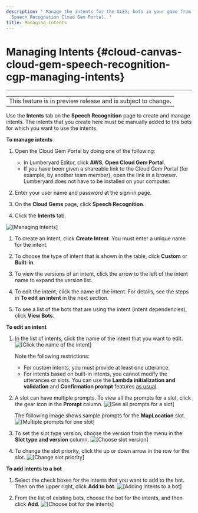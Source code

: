 ```yaml
---
description: ' Manage the intents for the &LEX; bots in your game from &ALYlong;''s
  Speech Recognition Cloud Gem Portal. '
title: Managing Intents
---
```

# Managing Intents {#cloud-canvas-cloud-gem-speech-recognition-cgp-managing-intents}


****

|  |
| --- |
| This feature is in preview release and is subject to change\. |

Use the **Intents** tab on the **Speech Recognition** page to create and manage intents\. The intents that you create here must be manually added to the bots for which you want to use the intents\.

**To manage intents**

1. Open the Cloud Gem Portal by doing one of the following:
   + In Lumberyard Editor, click **AWS**, **Open Cloud Gem Portal**\.
   + If you have been given a shareable link to the Cloud Gem Portal \(for example, by another team member\), open the link in a browser\. Lumberyard does not have to be installed on your computer\.

1. Enter your user name and password at the sign\-in page\.

1. On the **Cloud Gems** page, click **Speech Recognition**\.

1. Click the **Intents** tab\.

![\[Managing intents\]](/images/userguide/cloud_canvas/cloud-canvas-cloud-gem-speech-recognition-cgp-managing-intents-numbered.png)

1. To create an intent, click **Create Intent**\. You must enter a unique name for the intent\.

1. To choose the type of intent that is shown in the table, click **Custom** or **Built\-in**\.

1. To view the versions of an intent, click the arrow to the left of the intent name to expand the version list\.

1. To edit the intent, click the name of the intent\. For details, see the steps in **To edit an intent** in the next section\.

1. To see a list of the bots that are using the intent \(intent dependencies\), click **View Bots**\.

**To edit an intent**

1. In the list of intents, click the name of the intent that you want to edit\.
![\[Click the name of the intent\]](/images/userguide/cloud_canvas/cloud-canvas-cloud-gem-speech-recognition-cgp-managing-intents-click-name.png)

   Note the following restrictions:
   + For custom intents, you must provide at least one utterance\.
   + For intents based on built\-in intents, you cannot modify the utterances or slots\. You can use the **Lambda initialization and validation** and **Confirmation prompt** features [as usual](/docs/userguide/gems/cloud-canvas/speech-recognition-cgp-editing-bots.md)\.

1. A slot can have multiple prompts\. To view all the prompts for a slot, click the gear icon in the **Prompt** column\.
![\[See all prompts for a slot\]](/images/userguide/cloud_canvas/cloud-canvas-cloud-gem-speech-recognition-cgp-managing-intents-slot-gear-icon.png)

   The following image shows sample prompts for the **MapLocation** slot\.
![\[Multiple prompts for one slot\]](/images/userguide/cloud_canvas/cloud-canvas-cloud-gem-speech-recognition-cgp-managing-intents-multiple-slot-prompts.png)

1. To set the slot type version, choose the version from the menu in the **Slot type and version** column\.
![\[Choose slot version\]](/images/userguide/cloud_canvas/cloud-canvas-cloud-gem-speech-recognition-cgp-managing-intents-slot-version.png)

1. To change the slot priority, click the up or down arrow in the row for the slot\.
![\[Change slot priority\]](/images/userguide/cloud_canvas/cloud-canvas-cloud-gem-speech-recognition-cgp-managing-intents-slot-priority.png)

**To add intents to a bot**

1. Select the check boxes for the intents that you want to add to the bot\. Then on the upper right, click **Add to bot**\.
![\[Adding intents to a bot\]](/images/userguide/cloud_canvas/cloud-canvas-cloud-gem-speech-recognition-cgp-managing-intents-choosing-intents-for-bot.png)

1. From the list of existing bots, choose the bot for the intents, and then click **Add**\.
![\[Choose bot for the intents\]](/images/userguide/cloud_canvas/cloud-canvas-cloud-gem-speech-recognition-cgp-managing-intents-add-to-bot.png)